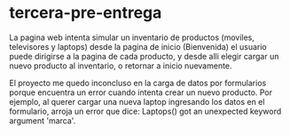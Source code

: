 # tercera-pre-entrega
La pagina web intenta simular un inventario de productos (moviles, televisores y laptops)
desde la pagina de inicio (Bienvenida) el usuario puede dirigirse a la pagina de cada producto, y desde alli elegir cargar un nuevo producto al inventario, o retornar a inicio nuevamente.

El proyecto me quedo inconcluso en la carga de datos por formularios porque encuentra un error cuando intenta crear un nuevo producto. 
Por ejemplo, al querer cargar una nueva laptop ingresando los datos en el formulario, arroja un error que dice: Laptops() got an unexpected keyword argument 'marca'. 